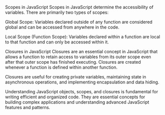 Scopes in JavaScript
Scopes in JavaScript determine the accessibility of variables. There are primarily two types of scopes:

Global Scope: Variables declared outside of any function are considered global and can be accessed from anywhere in the code.

Local Scope (Function Scope): Variables declared within a function are local to that function and can only be accessed within it.

Closures in JavaScript
Closures are an essential concept in JavaScript that allows a function to retain access to variables from its outer scope even after that outer scope has finished executing. Closures are created whenever a function is defined within another function.

Closures are useful for creating private variables, maintaining state in asynchronous operations, and implementing encapsulation and data hiding.

Understanding JavaScript objects, scopes, and closures is fundamental for writing efficient and organized code. They are essential concepts for building complex applications and understanding advanced JavaScript features and patterns.
